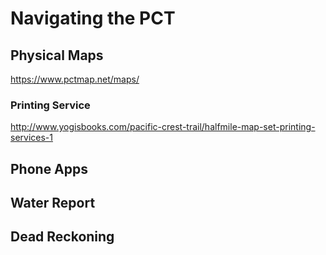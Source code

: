 # Navigating the PCT
## Physical Maps
https://www.pctmap.net/maps/

### Printing Service
http://www.yogisbooks.com/pacific-crest-trail/halfmile-map-set-printing-services-1


## Phone Apps
    

## Water Report
## Dead Reckoning
